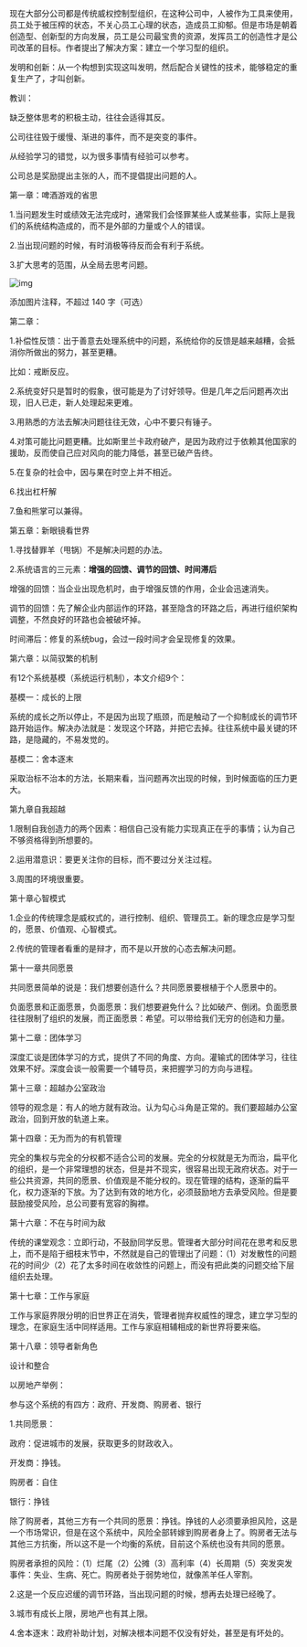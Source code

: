 现在大部分公司都是传统威权控制型组织，在这种公司中，人被作为工具来使用，员工处于被压榨的状态，不关心员工心理的状态，造成员工抑郁。但是市场是朝着创造型、创新型的方向发展，员工是公司最宝贵的资源，发挥员工的创造性才是公司改革的目标。作者提出了解决方案：建立一个学习型的组织。

发明和创新：从一个构想到实现这叫发明，然后配合关键性的技术，能够稳定的重复生产了，才叫创新。

教训：

缺乏整体思考的积极主动，往往会适得其反。

公司往往毁于缓慢、渐进的事件，而不是突变的事件。

从经验学习的错觉，以为很多事情有经验可以参考。

公司总是奖励提出主张的人，而不提倡提出问题的人。

第一章：啤酒游戏的省思

1.当问题发生时或绩效无法完成时，通常我们会怪罪某些人或某些事，实际上是我们的系统结构造成的，而不是外部的力量或个人的错误。

2.当出现问题的时候，有时消极等待反而会有利于系统。

3.扩大思考的范围，从全局去思考问题。

![img](https://pic1.zhimg.com/80/v2-c8e0bb9dbc73c122d92738058d8b8be3_720w.png?source=d16d100b)





添加图片注释，不超过 140 字（可选）

第二章：

1.补偿性反馈：出于善意去处理系统中的问题，系统给你的反馈是越来越糟，会抵消你所做出的努力，甚至更糟。

比如：戒断反应。

2.系统变好只是暂时的假象，很可能是为了讨好领导。但是几年之后问题再次出现，旧人已走，新人处理起来更难。

3.用熟悉的方法去解决问题往往无效，心中不要只有锤子。

4.对策可能比问题更糟。比如斯里兰卡政府破产，是因为政府过于依赖其他国家的援助，反而使自己应对风向的能力降低，甚至已破产告终。

5.在复杂的社会中，因与果在时空上并不相近。

6.找出杠杆解

7.鱼和熊掌可以兼得。

第五章：新眼镜看世界

1.寻找替罪羊（甩锅）不是解决问题的办法。

2.系统语言的三元素：**增强的回馈、调节的回馈、时间滞后**

增强的回馈：当企业出现危机时，由于增强反馈的作用，企业会迅速消失。

调节的回馈：先了解企业内部运作的环路，甚至隐含的环路之后，再进行组织架构调整，不然良好的环路也会被破坏掉。

时间滞后：修复的系统bug，会过一段时间才会呈现修复的效果。

第六章：以简驭繁的机制

有12个系统基模（系统运行机制），本文介绍9个：

基模一：成长的上限

系统的成长之所以停止，不是因为出现了瓶颈，而是触动了一个抑制成长的调节环路开始运作。解决办法就是：发现这个环路，并把它去掉。往往系统中最关键的环路，是隐藏的，不易发觉的。

基模二：舍本逐末

采取治标不治本的方法，长期来看，当问题再次出现的时候，到时候面临的压力更大。

第九章自我超越

1.限制自我创造力的两个因素：相信自己没有能力实现真正在乎的事情；认为自己不够资格得到所想要的。

2.运用潜意识：要更关注你的目标，而不要过分关注过程。

3.周围的环境很重要。

第十章心智模式

1.企业的传统理念是威权式的，进行控制、组织、管理员工。新的理念应是学习型的，愿景、价值观、心智模式。

2.传统的管理者看重的是辩才，而不是以开放的心态去解决问题。

第十一章共同愿景

共同愿景简单的说是：我们想要创造什么？共同愿景要根植于个人愿景中的。

负面愿景和正面愿景，负面愿景：我们想要避免什么？比如破产、倒闭。负面愿景往往限制了组织的发展，而正面愿景：希望。可以带给我们无穷的创造和力量。

第十二章：团体学习

深度汇谈是团体学习的方式，提供了不同的角度、方向。灌输式的团体学习，往往效果不好。深度会谈一般需要一个辅导员，来把握学习的方向与进程。

第十三章：超越办公室政治

领导的观念是：有人的地方就有政治。认为勾心斗角是正常的。我们要超越办公室政治，回到开放的轨道上来。

第十四章：无为而为的有机管理

完全的集权与完全的分权都不适合公司的发展。完全的分权就是无为而治，扁平化的组织，是一个非常理想的状态，但是并不现实，很容易出现无政府状态。对于一些公共资源，共同的愿景、价值观是不能分权的。现在管理的结构，逐渐的扁平化，权力逐渐的下放。为了达到有效的地方化，必须鼓励地方去承受风险。但是要鼓励接受风险，总公司要有宽容的胸襟。

第十六章：不在与时间为敌

传统的课堂观念：立即行动，不鼓励同学反思。管理者大部分时间花在思考和反思上，而不是陷于细枝末节中，不然就是自己的管理出了问题：（1）对发散性的问题花的时间少（2）花了太多时间在收敛性的问题上，而没有把此类的问题交给下层组织去处理。 

第十七章：工作与家庭

工作与家庭界限分明的旧世界正在消失，管理者抛弃权威性的理念，建立学习型的理念，在家庭生活中同样适用。工作与家庭相辅相成的新世界将要来临。

第十八章：领导者新角色

设计和整合

以房地产举例：

参与这个系统的有四方：政府、开发商、购房者、银行

1.共同愿景：

政府：促进城市的发展，获取更多的财政收入。

开发商：挣钱。

购房者：自住

银行：挣钱

除了购房者，其他三方有一个共同的愿景：挣钱。挣钱的人必须要承担风险，这是一个市场常识，但是在这个系统中，风险全部转嫁到购房者身上了。购房者无法与其他三方抗衡，所以这不是一个均衡的系统，目前这个系统也没有共同的愿景。

购房者承担的风险：（1）烂尾（2）公摊（3）高利率（4）长周期（5）突发突发事件：失业、生病、死亡。购房者处于弱势地位，就像羔羊任人宰割。

2.这是一个反应迟缓的调节环路，当出现问题的时候，想再去处理已经晚了。

3.城市有成长上限，房地产也有其上限。

4.舍本逐末：政府补助计划，对解决根本问题不仅没有好处，甚至是有坏处的。